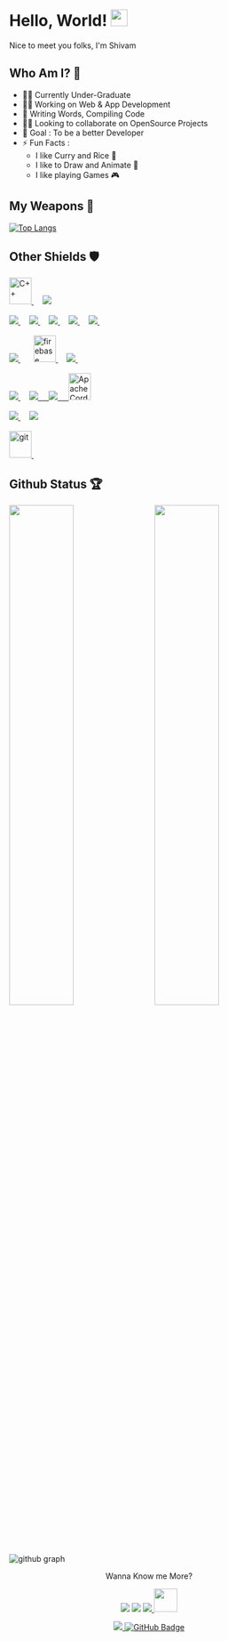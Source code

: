 # Hello, World! <img src="https://raw.githubusercontent.com/MartinHeinz/MartinHeinz/master/wave.gif" width="30px" height="30px">

Nice to meet you folks, I'm Shivam

## Who Am I? 🙂

- 👨‍🎓 Currently Under-Graduate
- 👩‍💻 Working on Web & App Development
- 📝 Writing Words, Compiling Code
- 🤝🏻 Looking to collaborate on OpenSource Projects
- 🎯 Goal : To be a better Developer
- ⚡ Fun Facts :
  - I like Curry and Rice 🍛
  - I like to Draw and Animate 🎨
  - I like playing Games 🎮

## My Weapons 🌟

[![Top Langs](https://github-readme-stats.vercel.app/api/top-langs/?username=shivam171&theme=react)](https://github.com/shivam171/github-readme-stats)

## Other Shields 🛡️

<p align="left">
    <!-- C++ -->
    <a href="https://cplusplus.com/" target="_blank"> <img src="https://upload.wikimedia.org/wikipedia/commons/1/18/ISO_C%2B%2B_Logo.svg" alt="C++" width="40" height="48"/> </a> &nbsp; &nbsp;
    <!-- Java -->
    <a href="https://www.java.com" target="_blank"> <img src="https://img.icons8.com/color/48/000000/java-coffee-cup-logo.png"/> </a>
    <br />
    <br />
    <!-- HTML -->
    <a href="https://www.w3.org/html/" target="_blank"> <img src="https://img.icons8.com/color/48/000000/html-5.png"/> </a> &nbsp; &nbsp;
    <!-- CSS -->
    <a href="https://www.w3schools.com/css/" target="_blank"> <img src="https://img.icons8.com/color/48/000000/css3.png"/> </a> &nbsp; &nbsp;
    <!-- Bootstrap -->
    <a href="https://getbootstrap.com" target="_blank"> <img src="https://img.icons8.com/color/48/000000/bootstrap.png"/> </a> &nbsp; &nbsp;
    <!-- JS -->
    <a href="https://developer.mozilla.org/en-US/docs/Web/JavaScript" target="_blank"> <img src="https://img.icons8.com/color/48/000000/javascript.png"/> </a> &nbsp; &nbsp;
    <!-- React -->
    <a href="https://reactjs.org/" target="_blank"> <img src="https://img.icons8.com/color/48/000000/react-native.png"/> </a> &nbsp; &nbsp;
    <!-- Redux -->
    <!--
    <a href="https://redux.js.org" target="_blank" rel="noreferrer"> <img src="https://raw.githubusercontent.com/devicons/devicon/master/icons/redux/redux-original.svg" alt="redux" width="40" height="48"/> </a> 
    -->
    <br />
    <br />
    <!-- NodeJS -->
    <a style="padding-right:8px;" href="https://nodejs.org" target="_blank"> <img src="https://img.icons8.com/color/48/000000/nodejs.png"/> </a> &nbsp; &nbsp;
    <!-- Firebase -->
    <a href="https://firebase.google.com/" target="_blank" rel="noreferrer"> <img src="https://www.vectorlogo.zone/logos/firebase/firebase-icon.svg" alt="firebase" width="40" height="48"/> </a> &nbsp; &nbsp;
    <!-- MySQL -->
    <a style="padding-right:8px;" href="https://www.mysql.com/" target="_blank"> <img src="https://img.icons8.com/fluent/48/000000/mysql-logo.png"/> </a> &nbsp; &nbsp;
    <br />
    <br />
    <!-- Android -->
    <a href="https://developer.android.com/studio" target="_blank"><img src="https://img.icons8.com/color/48/000000/android-os.png"/>
    </a> &nbsp; &nbsp;
    <!-- Xamarin -->
    <a href="https://dotnet.microsoft.com/en-us/apps/xamarin" target="_blank"><img src="https://img.icons8.com/color/48/000000/xamarin.png"/> &nbsp; &nbsp;
    <!-- Ionic -->
    <a href="https://ionicframework.com/" target="_blank"><img src="https://img.icons8.com/color/48/000000/ionic.png"/> &nbsp; &nbsp;
    <!-- Apache Cordova -->
    <a href="https://cordova.apache.org/" target="_blank"><img src="https://www.vectorlogo.zone/logos/apache_cordova/apache_cordova-icon.svg" alt="Apache Cordova" width="40" height="48"/>
    <br />
    <br />
    <!-- Adobe Photoshop -->
    <a href="https://www.adobe.com/in/products/photoshop.html" target="_blank"><img src="https://img.icons8.com/color/48/000000/adobe-photoshop--v1.png"/>
    </a> &nbsp; &nbsp;
    <!-- Adobe Animate -->
    <a href="https://www.adobe.com/in/products/animate.html" target="_blank"><img src="https://img.icons8.com/color/48/000000/adobe-animate.png"/>
    </a>
    <br />
    <br />
    <!-- Bash -->
    <!-- <a href="https://www.gnu.org/software/bash/" target="_blank" rel="noreferrer"> <img src="https://www.vectorlogo.zone/logos/gnu_bash/gnu_bash-icon.svg" alt="bash" width="40" height="48"/> </a> &nbsp; &nbsp; -->
    <!-- Git -->
    <a href="https://git-scm.com/" target="_blank" rel="noreferrer"> <img src="https://www.vectorlogo.zone/logos/git-scm/git-scm-icon.svg" alt="git" width="40" height="48"/> </a> &nbsp; &nbsp;
    <!-- Linux -->
    <!-- <a href="https://www.linux.org/" target="_blank" rel="noreferrer"> <img src="https://raw.githubusercontent.com/devicons/devicon/master/icons/linux/linux-original.svg" alt="linux" width="40" height="48"/> </a> &nbsp; &nbsp; -->
</p>

## Github Status 🏆

<img  src="https://github-readme-stats.vercel.app/api?username=shivam171&count_private=true&show_icons=true&hide_border=true&theme=react" width="48%" align="right" >
<img  src="https://github-readme-streak-stats.herokuapp.com/?user=shivam171&theme=react" width="48%" >
<br>

![github graph](https://activity-graph.herokuapp.com/graph?username=shivam171&theme=react-dark)
<br>

<p align="center">
    Wanna Know me More?
</p>

<p align="center">
<!-- Linkedin -->
<a href = "http://linkedin.com/in/shivam-prakash-643996176"><img src="https://img.icons8.com/fluency/40/000000/linkedin-circled.png"/></a>
<!-- Instagram -->
<a href = "https://www.instagram.com/itsshiv.op/"><img src="https://img.icons8.com/fluency/40/000000/instagram-new.png"/></a>
<!-- Twitter -->
<a href = "https://twitter.com/shivam171op"><img src="https://img.icons8.com/fluency/40/000000/twitter.png"/>
<!-- Hacker Rank -->
<a href = "https://www.hackerrank.com/shiv_op"><img src="https://cdn.worldvectorlogo.com/logos/hackerrank.svg" height="42"/></a>
</p>

<p align="center">
    <a href="https://github.com/Meghna-DAS/github-profile-views-counter">
    <img src="https://komarev.com/ghpvc/?username=shivam171">
    </a>
    <a href="https://github.com/shivam171?tab=followers"><img src="https://img.shields.io/github/followers/shivam171?label=Followers&style=social" alt="GitHub Badge"></a>
</p>

